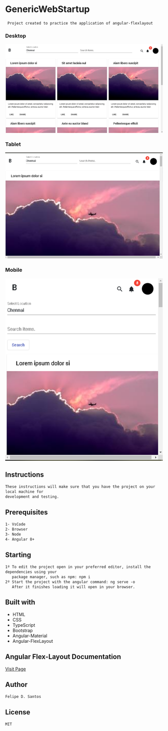# GenericWebStartup
     Project created to practice the application of angular-flexlayout

### Desktop
<img src="https://github.com/lycan-nt/GenericWebStartup/blob/main/img-project/Desktop.PNG">

### Tablet
<img src="https://github.com/lycan-nt/GenericWebStartup/blob/main/img-project/Tablet.PNG">

### Mobile
<img src="https://github.com/lycan-nt/GenericWebStartup/blob/main/img-project/Mobile.PNG">

## Instructions
    These instructions will make sure that you have the project on your local machine for
    development and testing.
    
## Prerequisites    
    1- VsCode 
    2- Browser
    3- Node
    4- Angular 8+
    
## Starting
    1º To edit the project open in your preferred editor, install the dependencies using your 
       package manager, such as npm: npm i
    2º Start the project with the angular command: ng serve -o
       After it finishes loading it will open in your browser.
    
## Built with
   - HTML
   - CSS
   - TypeScript
   - Bootstrap
   - Angular-Material
   - Angular-FlexLayout
    
## Angular Flex-Layout Documentation 
   <a href='https://github.com/angular/flex-layout/wiki/API-Documentation' target='_blank'>Visit Page</a>
    
## Author
    Felipe D. Santos
    
## License
    MIT
